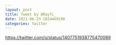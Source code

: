 ```yaml
--- 
layout: post 
title: Tweet by @RayTL_ 
date: 2021-06-23 1624469196 
categories: twitter 
--- 
```

https://twitter.com/o/status/1407751938775470089